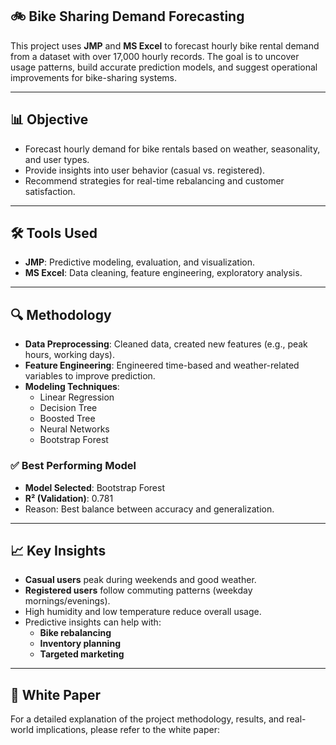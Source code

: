 ## 🚲 Bike Sharing Demand Forecasting

This project uses **JMP** and **MS Excel** to forecast hourly bike rental demand from a dataset with over 17,000 hourly records. The goal is to uncover usage patterns, build accurate prediction models, and suggest operational improvements for bike-sharing systems.

---

## 📊 Objective

- Forecast hourly demand for bike rentals based on weather, seasonality, and user types.
- Provide insights into user behavior (casual vs. registered).
- Recommend strategies for real-time rebalancing and customer satisfaction.

---

## 🛠️ Tools Used

- **JMP**: Predictive modeling, evaluation, and visualization.
- **MS Excel**: Data cleaning, feature engineering, exploratory analysis.

---

## 🔍 Methodology

- **Data Preprocessing**: Cleaned data, created new features (e.g., peak hours, working days).
- **Feature Engineering**: Engineered time-based and weather-related variables to improve prediction.
- **Modeling Techniques**:
  - Linear Regression
  - Decision Tree
  - Boosted Tree
  - Neural Networks
  - Bootstrap Forest

### ✅ Best Performing Model
- **Model Selected**: Bootstrap Forest
- **R² (Validation)**: 0.781
- Reason: Best balance between accuracy and generalization.

---

## 📈 Key Insights

- **Casual users** peak during weekends and good weather.
- **Registered users** follow commuting patterns (weekday mornings/evenings).
- High humidity and low temperature reduce overall usage.
- Predictive insights can help with:
  - **Bike rebalancing**
  - **Inventory planning**
  - **Targeted marketing**

---

## 📄 White Paper

For a detailed explanation of the project methodology, results, and real-world implications, please refer to the white paper:



